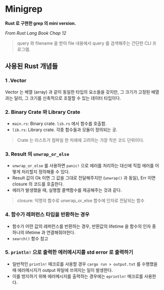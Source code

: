 # Minigrep

__Rust 로 구현한 grep 의 mini version.__

_From Rust Lang Book Chap 12_

> query 와 filename 을 받아 file 내용에서 query 를 검색해주는 간단한 CLI 프로그램.

## 사용된 Rust 개념들

### 1 .Vector

Vector 는 배열 (array) 과 같이 동일한 타입의 요소들을 갖지만, 그 크기가 고정된 배열과는 달리, 그 크기를 신축적으로 조절할 수 있는 데이터 타입이다.

### 2. Binary Crate 와 Library Crate

* `main.rs`: Binary crate. `lib.rs` 에서 함수를 호출함.
* `lib.rs`: Library crate. 각종 함수들과 모듈이 정의되는 곳.

> Crate 는 러스트가 컴파일 한 차례에 고려하는 가장 작은 코드 단위이다.

### 3. Result 의 `unwrap_or_else`

* `unwrap_or_else` 를 사용하면 `panic!` 으로 에러를 처리하는 대신에 직접 에러를 어떻게 처리할지 정의해줄 수 있다.
* Result 값이 Ok 이면 그 값을 그대로 전달해주지만 (`unwrap()` 과 동일), Err 이면 closure 의 코드를 호출한다.
* 에러가 발생했을 때, 실행할 콜백함수를 제공해주는 것과 같다.

> closure: 익명의 함수로 unwrap_or_else 함수에 인자로 전달되는 함수

### 4. 함수가 레퍼런스 타입을 반환하는 경우

* 함수가 어떤 값의 레퍼런스를 반환하는 경우, 반환값의 lifetime 을 함수의 인자 중 하나의 lifetime 과 연결해줘야한다.
* `search()` 함수 참고

### 5. `println!` 으로 출력한 에러메시지를 std error 로 출력하기

* 일반적인 `println!` 매크로를 사용할 경우 `cargo run > output.txt` 를 수행했을 때 에러메시지가 output 파일에 쓰여지는 일이 발생한다.
* 이를 방지하기 위해 에러메시지를 출력하는 경우에는 `eprintln!` 매크로를 사용한다.